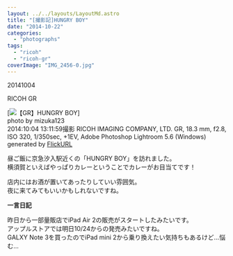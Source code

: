 ```yaml
---
layout: ../../layouts/LayoutMd.astro
title: "[撮影記]HUNGRY BOY"
date: "2014-10-22"
categories: 
  - "photographs"
tags: 
  - "ricoh"
  - "ricoh-gr"
coverImage: "IMG_2456-0.jpg"
---
```


20141004

RICOH GR

[![【GR】HUNGRY BOY](/archive/images/15569776841_5c471be5e8_b.jpg)]  
photo by mizuka123  
2014:10:04 13:11:59撮影 RICOH IMAGING COMPANY, LTD. GR, 18.3 mm, f2.8, ISO 320, 1/350sec, +1EV, Adobe Photoshop Lightroom 5.6 (Windows)  
generated by [FlickURL](https://itunes.apple.com/jp/app/flickurl/id817330241?mt=8)

昼ご飯に京急汐入駅近くの「HUNGRY BOY」を訪れました。  
横須賀といえばやっぱりカレーということでカレーがお目当てです！

店内にはお酒が置いてあったりしていい雰囲気。  
夜に来てみてもいいかもしれないですね。

**一言日記**

昨日から一部量販店でiPad Air 2の販売がスタートしたみたいです。  
アップルストアでは明日10/24からの発売みたいですね。  
GALXY Note 3を買ったのでiPad mini 2から乗り換えたい気持ちもあるけど…悩む…
